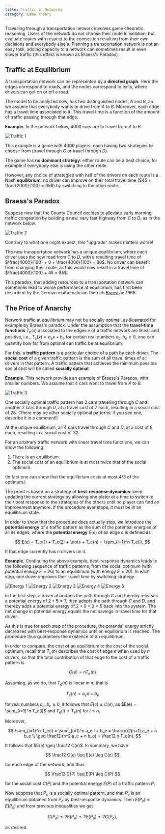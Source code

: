 ```yaml
---
title: Traffic in Networks
category: Game Theory
---
```


Travelling through a transportation network involves game-theoretic
reasoning.  Users of the network do not choose their route in
isolation, but evaluate routes with respect to the congestion
resulting from their own decisions and everybody else's.  Planning a
transportation network is not an easy task, adding capacity to a
network can sometimes result in even slower traffic (this effect is
known as Braess's Paradox).

## Traffic at Equilibrium 

A transportation network can be represented by a **directed graph**.
Here the edges correspond to roads, and the nodes correspond to exits,
where drivers can get on or off a road.

The model to be analyzed now, has two distinguished nodes, $A$ and $B$,
an we assume that everybody wants to drive from $A$ to $B$.
Moreover, each edge has a travel time associated to it.
This travel time is a function of the amount of traffic
passing through that edge.

**Example.**  In the network below, 4000 cars are to travel from $A$ to $B$.

![Traffic 1][traffic1]

This example is a game with 4000 players, each having two strategies to choose from
(travel through $C$ or travel through $D$).

The game has **no dominant strategy**: either route can be a best choice,
for example if everybody else is using the other route.

However, any choice of strategies with half of the drivers on each
route is a Nash **equilibrium**: no driver can improve on their total
travel time ($45 + \frac{2000}{100} = 65$) by switching to the other
route.

## Braess's Paradox

Suppose now that the County Council decides to
alleviate early morning traffic congestion
by building a new, very fast highway from $C$ to $D$,
as in the network below.

![Traffic 2][traffic2]

Contrary to what one might expect, this "upgrade" makes matters worse!

The new transportation network has a unique equilibrium, where each
driver uses the new road from $C$ to $D$, with a resulting travel time
of $\frac{4000}{100} + 0 + \frac{4000}{100} = 80$.
No driver can benefit from changing their route, as this would
now result in a travel time of $\frac{4000}{100} + 45 = 85$.

This paradox, that adding resources to a transportation network
can sometimes lead to worse performance at equilibrium,
has first been described by the German mathematician
Dietrich [Braess][braess] in 1968.

## The Price of Anarchy

Network traffic at equilibrium may not be socially optimal,
as illustrated for example by Braess's paradox.
Under the assumption that the **travel-time functions**
$T_e(x)$ associated to the edges $e$ of a traffic network
are linear and positive, i.e., $T_e(x) = a_e x + b_e$
for certain real numbers $a_e, b_e \geq 0$,
one can quantify how far from optimal
can traffic be at equilibrium.

For this, a **traffic pattern** is a particular choice
of a path by each driver.  The **social cost** of a given traffic pattern
is the sum of all travel times of all drivers in that pattern.
A traffic pattern that achieves the minimum possible social
cost will be called **socially optimal**.

**Example.** This network provides an example of Braess's Paradox, with smaller numbers.  We assume that 4 cars want to travel from $A$ to $B$.

![Traffic 3][traffic3]

One socially optimal traffic pattern has 2 cars travelling through
$C$ and another 2 cars through $D$, at a travel cost of $7$ each,
resulting in a social cost of $28$.  (There may be other
socially optimal patterns: if you see one, describe it in a comment!)

At the unique equilibrium, all 4 cars travel through $C$ and $D$,
at a cost of $8$ each, resulting in a social cost of $32$.


For an arbitrary traffic network with linear travel time functions, we
can show the following:

1. There is an equilibrium.
2. The social cost of an equilibrium is at most _twice_ that of the social optimum.

(In fact one can show that the equilibrium costs at most $4/3$ of the
optimum.)

The proof is based on a strategy of **best-response dynamics**:
keep updating the current strategy by allowing one plater at
a time to switch to their best response to the strategies of the others
until no player can find an improvement anymore.
If the procedure ever stops, it must be in an equilibrium state.

In order to show that the procedure does actually stop,
we introduce the **potential energy** of a traffic pattern
as the sum of the potential energies of all its edges,
where the **potential energy** $E(e)$ of an edge $e$ is defined
as

$$
E(e) = T_e(1) + T_e(2) + \dots + T_e(n) = \sum_{i=1}^n T_e(i),
$$

if that edge currently has $n$ drivers on it.

**Example.** Continuing the above example, best-response dynamics
leads to the following sequence of traffic patterns, from the social
optimum (with potential energy $E = 26$) to an equilibrium
(with energy $E = 20$). In each step, one driver improves their
travel time by switching strategy.

![Energy 1][energy1]
![Energy 2][energy2]
![Energy 3][energy3]
![Energy 4][energy4]
![Energy 5][energy5]

In the first step, a driver abandons the path through $C$
and thereby releases a potential energy of $2 + 5 = 7$,
then  adopts the path through $C$ and $D$, and thereby
adds a potential energy of $2 + 0 + 3 =5$ back into the system.
The net change in potential energy equals
the net savings in travel time for that driver.

As this is true for each step of the procedure, the potential
energy strictly decreases with best-response dynamics
until an equilibrium is reached.  The procedure thus guarantees
the existence of an equilibrium.

In order to compare, the cost of an equilibrium to the cost of
the social optimum, recall that $T_e(n)$ describes the cost
of edge $e$ when used by $n$ drivers, so that the total
contribution of that edge to the cost of a traffic pattern
is

$$
C(e) = n T_e(n)
$$

Assuming, as we do, that $T_e(n)$ is linear in $n$, that is

$$
T_e(n) = a_e n + b_e
$$

for real numbers $a_e, b_e \geq 0$, it follows that
$E(e) \leq C(e)$, as $E(e) = \sum_{i=1}^n T_e(i)$ and $T_e(i) \leq T_e(n)$ for $i \leq n$.

Moreover,

$$
  \sum_{i=1}^n T_e(i)
 = \sum_{i=1}^n a_e i + b_e
 = \frac{n}2(n+1) a_e  + n b_e \\
 \geq \frac12 (n^2 a_e  + n b_e)
 = \frac12 n T_e(n).
$$

It follows that $E(e) \geq \frac12 C(e)$.  In summary, we have

$$
\frac12 C(e) \leq E(e) \leq C(e)
$$

for each edge of the network, and thus

$$
\frac12 C(P) \leq E(P) \leq C(P)
$$

for the social cost $C(P)$ and the potential energy $E(P)$
of a traffic pattern $P$.

Now suppose that $P_o$ is a socially optimal pattern, and
that $P_e$ is an equilibrium obtained from $P_o$ by
best-response dynamics.  Then $E(P_e) \leq E(P_o)$ and from previous inequalities we get

$$
C(P_e) \leq 2 E(P_e) \leq 2 E(P_o) \leq 2 C(P_o),
$$

as desired.


[traffic1]:  /images/traffic1.png
[traffic2]:  /images/traffic2.png
[traffic3]:  /images/traffic3.png
[energy1]:  /images/energy1.png
[energy2]:  /images/energy2.png
[energy3]:  /images/energy3.png
[energy4]:  /images/energy4.png
[energy5]:  /images/energy5.png
[braess]: https://en.wikipedia.org/wiki/Braess%27_paradox
